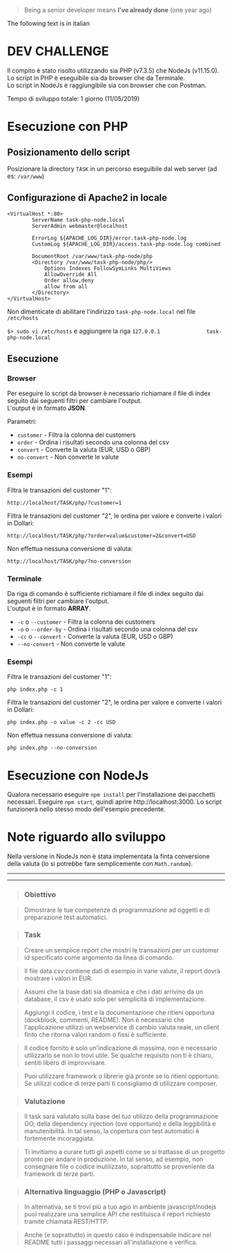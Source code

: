 > Being a senior developer means **I've already done** (one year ago)

The following text is in italian



DEV CHALLENGE
===============================

Il compito è stato risolto utilizzando sia PHP (v7.3.5) che NodeJs (v11.15.0).<br />
Lo script in PHP è eseguibile sia da browser che da Terminale.<br />
Lo script in NodeJs è raggiungibile sia con browser che con Postman.

Tempo di sviluppo totale: 1 giorno (11/05/2019)

# Esecuzione con PHP
## Posizionamento dello script
Posizionare la directory `TASK` in un percorso eseguibile dal web server (ad es: `/var/www`)

## Configurazione di Apache2 in locale
```
<VirtualHost *:80>
        ServerName task-php-node.local
        ServerAdmin webmaster@localhost

        ErrorLog ${APACHE_LOG_DIR}/error.task-php-node.log
        CustomLog ${APACHE_LOG_DIR}/access.task-php-node.log combined

        DocumentRoot /var/www/task-php-node/php
        <Directory /var/www/task-php-node/php/>
            Options Indexes FollowSymLinks MultiViews
            AllowOverride All
            Order allow,deny
            allow from all
        </Directory>
</VirtualHost>
```

Non dimenticate di abilitare l'indirizzo `task-php-node.local` nel file `/etc/hosts`

`$> sudo vi /etc/hosts`
e aggiungere la riga
`127.0.0.1               task-php-node.local`


## Esecuzione
### Browser
Per eseguire lo script da browser è necessario richiamare il file di index seguito dai seguenti filtri per cambiare l'output.<br />
L'output è in formato **JSON**.

Parametri:
* `customer` - Filtra la colonna dei customers
* `order` - Ordina i risultati secondo una colonna del csv
* `convert` - Converte la valuta (EUR, USD o GBP)
* `no-convert` - Non converte le valute

### Esempi
Filtra le transazioni del customer "1":
```
http://localhost/TASK/php/?customer=1
```

Filtra le transazioni del customer "2", le ordina per valore e converte i valori in Dollari:
```
http://localhost/TASK/php/?order=value&customer=2&convert=USD
```

Non effettua nessuna conversione di valuta:
```
http://localhost/TASK/php/?no-conversion
```

### Terminale
Da riga di comando è sufficiente richiamare il file di index seguito dai seguenti filtri per cambiare l'output.<br />
L'output è in formato **ARRAY**.
* `-c` o `--customer` - Filtra la colonna dei customers
* `-o` o `--order-by` - Ordina i risultati secondo una colonna del csv
* `-cc` o `--convert` - Converte la valuta (EUR, USD o GBP)
* `--no-convert` - Non converte le valute

### Esempi
Filtra le transazioni del customer "1":
``` shell
php index.php -c 1
```

Filtra le transazioni del customer "2", le ordina per valore e converte i valori in Dollari:
``` shell
php index.php -o value -c 2 -cc USD
```

Non effettua nessuna conversione di valuta:
``` shell
php index.php --no-conversion
```

# Esecuzione con NodeJs
Qualora necessario eseguire `npm install` per l'installazione dei pacchetti necessari.
Eseguire `npm start`, quindi aprire http://localhost:3000.
Lo script funzionerà nello stesso modo dell'esempio precedente.


# Note riguardo allo sviluppo
Nella versione in NodeJs non è stata implementata la finta conversione della valuta (lo si potrebbe fare semplicemente con `Math.random`).

-------------------------------------------
-------------------------------------------
> ### Obiettivo

> Dimostrare le tue competenze di programmazione ad oggetti e di preparazione
test automatici.

> ### Task

> Creare un semplice report che mostri le transazioni per un customer id
specificato come argomento da linea di comando.

> Il file data.csv contiene dati di esempio in varie valute, il report dovrà
mostrare i valori in EUR.

> Assumi che la base dati sia dinamica e che i dati arrivino da un database, il
csv è usato solo per semplicità di implementazione.

> Aggiungi il codice, i test e la documentazione che ritieni opportuna
(dockblock, commenti, README).  Non è necessario che l'applicazione utilizzi un
webservice di cambio valuta reale, un client finto che ritorna valori random o
fissi è sufficiente.

> Il codice fornito è solo un'indicazione di massima, non è necessario
utilizzarlo se non lo trovi utile. Se qualche requisito non ti è chiaro,
sentiti libero di improvvisare.

> Puoi utilizzare framework o librerie già pronte se lo ritieni opportuno. Se
utilizzi codice di terze parti ti consigliamo di utilizzare composer.

> ### Valutazione

> Il task sarà valutato sulla base del tuo utilizzo della programmazione OO,
della dependency injection (ove opportuno) e della leggibilità e manutenibilità.
In tal senso, la copertura con test automatici è fortemente incoraggiata.

> Ti invitiamo a curare tutti gli aspetti come se si trattasse di un progetto
pronto per andare in produzione. In tal senso, ad esempio, non consegnare file
o codice inutilizzato, soprattutto se proveniente da framework di terze parti.


> ### Alternativa linguaggio (PHP o Javascript)

> In alternativa, se ti trovi più a tuo agio in ambiente javascript/nodejs puoi
realizzare una semplice API che restituisca il report richiesto tramite chiamata
REST/HTTP.

> Anche (e soprattutto) in questo caso è indispensabile indicare nel README tutti i
passaggi necessari all'installazione e verifica.

